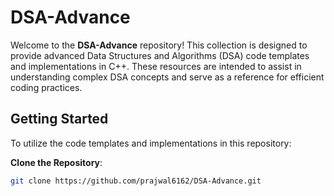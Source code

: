 # DSA-Advance

Welcome to the **DSA-Advance** repository! This collection is designed to provide advanced Data Structures and Algorithms (DSA) code templates and implementations in C++. These resources are intended to assist in understanding complex DSA concepts and serve as a reference for efficient coding practices.


## Getting Started

To utilize the code templates and implementations in this repository:

**Clone the Repository**:

   ```bash
   git clone https://github.com/prajwal6162/DSA-Advance.git


